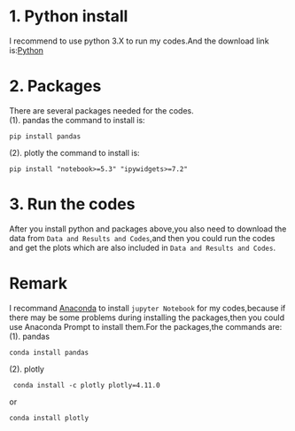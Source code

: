 # 1. Python install

I recommend to use python 3.X to run my codes.And the download link is:[Python](https://www.python.org/downloads/)

# 2. Packages

There are several packages needed for the codes.<br>
(1). pandas
the command to install is:
````
pip install pandas
````
(2). plotly
the command to install is:
````
pip install "notebook>=5.3" "ipywidgets>=7.2"
````
# 3. Run the codes
After you install python and packages above,you also need to download the data from `Data and Results and Codes`,and then you could run the codes and get the plots 
which are also included in `Data and Results and Codes`.


# Remark
I recommand [Anaconda](http://anaconda.com/downloads.html) to install `jupyter Notebook` for my codes,because if there may be some problems during installing the packages,then you could use Anaconda Prompt
to install them.For the packages,the commands are:<br>
(1). pandas
````
conda install pandas
````
(2). plotly
````
 conda install -c plotly plotly=4.11.0
````
or
````
conda install plotly
````
